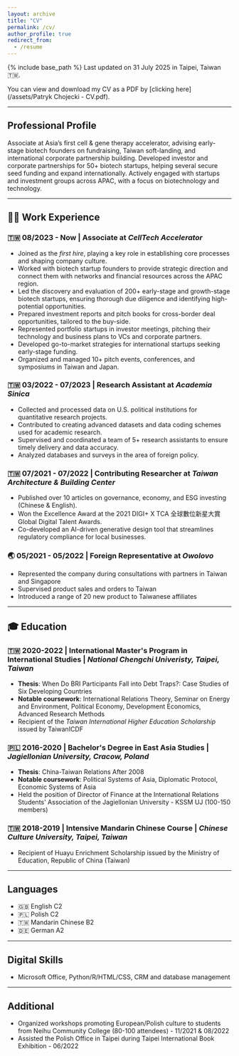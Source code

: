 ```yaml
---
layout: archive
title: "CV"
permalink: /cv/
author_profile: true
redirect_from:
  - /resume
---
```


{% include base_path %}
Last updated on 31 July 2025 in Taipei, Taiwan 🇹🇼.

You can view and download my CV as a PDF by [clicking here](/assets/Patryk Chojecki - CV.pdf).

---

## Professional Profile

Associate at Asia’s first cell & gene therapy accelerator, advising early-stage biotech founders on fundraising, Taiwan soft-landing, and international corporate partnership building. Developed investor and corporate partnerships for 50+ biotech startups, helping several secure seed funding and expand internationally. Actively engaged with startups and investment groups across APAC, with a focus on biotechnology and technology.

---

## 👨‍💻 Work Experience

### 🇹🇼 08/2023 - Now | Associate at *CellTech Accelerator*
  * Joined as the *first hire*, playing a key role in establishing core processes and shaping company culture.
  * Worked with biotech startup founders to provide strategic direction and connect them with networks and financial resources across the APAC region.
  * Led the discovery and evaluation of 200+ early-stage and growth-stage biotech startups, ensuring thorough due diligence and identifying high-potential opportunities.
  * Prepared investment reports and pitch books for cross-border deal opportunities, tailored to the buy-side.
  * Represented portfolio startups in investor meetings, pitching their technology and business plans to VCs and corporate partners.
  * Developed go-to-market strategies for international startups seeking early-stage funding.
  * Organized and managed 10+ pitch events, conferences, and symposiums in Taiwan and Japan.

### 🇹🇼 03/2022 - 07/2023 | Research Assistant at *Academia Sinica*
  * Collected and processed data on U.S. political institutions for quantitative research projects.
  * Contributed to creating advanced datasets and data coding schemes used for academic research.
  * Supervised and coordinated a team of 5+ research assistants to ensure timely delivery and data accuracy.
  * Analyzed databases and surveys in the area of foreign policy.

### 🇹🇼 07/2021 - 07/2022 | Contributing Researcher at *Taiwan Architecture & Building Center*
  * Published over 10 articles on governance, economy, and ESG investing (Chinese & English).
  * Won the Excellence Award at the 2021 DIGI+ X TCA 全球數位新星大賞 Global Digital Talent Awards.
  * Co-developed an AI-driven generative design tool that streamlines regulatory compliance for local businesses.

### 🌏 05/2021 - 05/2022 | Foreign Representative at *Owolovo*
  * Represented the company during consultations with partners in Taiwan and Singapore
  * Supervised product sales and orders to Taiwan
  * Introduced a range of 20 new product to Taiwanese affiliates

---

## 🎓 Education

### 🇹🇼 2020-2022 | International Master's Program in International Studies | *National Chengchi Univeristy, Taipei, Taiwan*
  * **Thesis**: When Do BRI Participants Fall into Debt Traps?: Case Studies of Six Developing Countries
  * **Notable coursework**: International Relations Theory, Seminar on Energy and Environment, Political Economy, Development Economics, Advanced Research Methods
  * Recipient of the *Taiwan International Higher Education Scholarship* issued by TaiwanICDF

### 🇵🇱 2016-2020 | Bachelor's Degree in East Asia Studies | *Jagiellonian University, Cracow, Poland*
  * **Thesis**: China-Taiwan Relations After 2008
  * **Notable coursework**: Political Systems of Asia, Diplomatic Protocol, Economic Systems of Asia
  * Held the position of Director of Finance at the International Relations Students' Association of the Jagiellonian University - KSSM UJ (100-150 members)

### 🇹🇼 2018-2019 | Intensive Mandarin Chinese Course | *Chinese Culture University, Taipei, Taiwan*
  * Recipient of Huayu Enrichment Scholarship issued by the Ministry of Education, Republic of China (Taiwan)

---

## Languages

* 🇬🇧 English C2
* 🇵🇱 Polish C2
* 🇹🇼 Mandarin Chinese B2
* 🇩🇪 German A2

---

## Digital Skills

* Microsoft Office, Python/R/HTML/CSS, CRM and database management

---

## Additional

* Organized workshops promoting European/Polish culture to students from Neihu Community College (80-100 attendees) - 11/2021 & 08/2022
* Assisted the Polish Office in Taipei during Taipei International Book Exhibition - 06/2022

